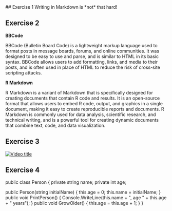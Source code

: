 <!DOCTYPE html>
<html>
## Exercise 1
Writing in Markdown is *not* that hard!

## Exercise 2
**BBCode**

BBCode (Bulletin Board Code) is a lightweight markup language used to format posts in message boards, forums, and online communities. It was designed to be easy to use and parse, and is similar to HTML in its basic syntax. BBCode allows users to add formatting, links, and media to their posts, and is often used in place of HTML to reduce the risk of cross-site scripting attacks.

**R Markdown**

R Markdown is a variant of Markdown that is specifically designed for creating documents that contain R code and results. It is an open-source format that allows users to embed R code, output, and graphics in a single document, making it easy to create reproducible reports and documents. R Markdown is commonly used for data analysis, scientific research, and technical writing, and is a powerful tool for creating dynamic documents that combine text, code, and data visualization.

## Exercise 3
[![Video title](https://upload.wikimedia.org/wikipedia/commons/4/43/Cute_dog.jpg)](https://www.youtube.com/watch?v=qAt1LQJnnTE)

## Exercise 4
public class Person
{
  private string name;
  private int age;

  public Person(string initialName)
  {
    this.age = 0;
    this.name = initialName;
  }
  public void PrintPerson()
  {
    Console.WriteLine(this.name + ", age " + this.age + " years");
  }
  public void GrowOlder()
  {
    this.age = this.age + 1;
  }
}
